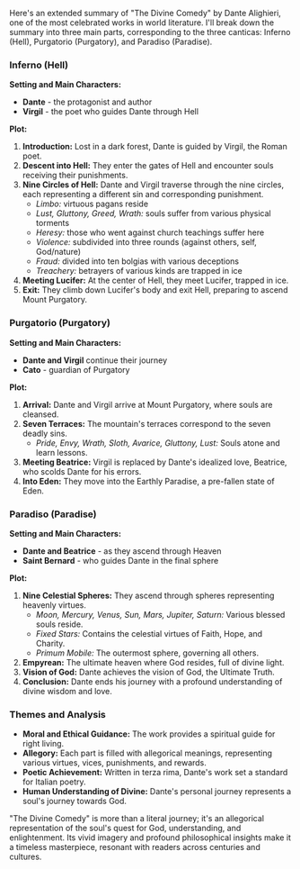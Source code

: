 Here's an extended summary of "The Divine Comedy" by Dante Alighieri, one of the most celebrated works in world literature. I'll break down the summary into three main parts, corresponding to the three canticas: Inferno (Hell), Purgatorio (Purgatory), and Paradiso (Paradise).

### Inferno (Hell)
**Setting and Main Characters:** 
- **Dante** - the protagonist and author
- **Virgil** - the poet who guides Dante through Hell

**Plot:**
1. **Introduction:** Lost in a dark forest, Dante is guided by Virgil, the Roman poet.
2. **Descent into Hell:** They enter the gates of Hell and encounter souls receiving their punishments.
3. **Nine Circles of Hell:** Dante and Virgil traverse through the nine circles, each representing a different sin and corresponding punishment.
   - *Limbo:* virtuous pagans reside
   - *Lust, Gluttony, Greed, Wrath:* souls suffer from various physical torments
   - *Heresy:* those who went against church teachings suffer here
   - *Violence:* subdivided into three rounds (against others, self, God/nature)
   - *Fraud:* divided into ten bolgias with various deceptions
   - *Treachery:* betrayers of various kinds are trapped in ice
4. **Meeting Lucifer:** At the center of Hell, they meet Lucifer, trapped in ice.
5. **Exit:** They climb down Lucifer's body and exit Hell, preparing to ascend Mount Purgatory.

### Purgatorio (Purgatory)
**Setting and Main Characters:**
- **Dante and Virgil** continue their journey
- **Cato** - guardian of Purgatory

**Plot:**
1. **Arrival:** Dante and Virgil arrive at Mount Purgatory, where souls are cleansed.
2. **Seven Terraces:** The mountain's terraces correspond to the seven deadly sins.
   - *Pride, Envy, Wrath, Sloth, Avarice, Gluttony, Lust:* Souls atone and learn lessons.
3. **Meeting Beatrice:** Virgil is replaced by Dante's idealized love, Beatrice, who scolds Dante for his errors.
4. **Into Eden:** They move into the Earthly Paradise, a pre-fallen state of Eden.

### Paradiso (Paradise)
**Setting and Main Characters:**
- **Dante and Beatrice** - as they ascend through Heaven
- **Saint Bernard** - who guides Dante in the final sphere

**Plot:**
1. **Nine Celestial Spheres:** They ascend through spheres representing heavenly virtues.
   - *Moon, Mercury, Venus, Sun, Mars, Jupiter, Saturn:* Various blessed souls reside.
   - *Fixed Stars:* Contains the celestial virtues of Faith, Hope, and Charity.
   - *Primum Mobile:* The outermost sphere, governing all others.
2. **Empyrean:** The ultimate heaven where God resides, full of divine light.
3. **Vision of God:** Dante achieves the vision of God, the Ultimate Truth.
4. **Conclusion:** Dante ends his journey with a profound understanding of divine wisdom and love.

### Themes and Analysis
- **Moral and Ethical Guidance:** The work provides a spiritual guide for right living.
- **Allegory:** Each part is filled with allegorical meanings, representing various virtues, vices, punishments, and rewards.
- **Poetic Achievement:** Written in terza rima, Dante's work set a standard for Italian poetry.
- **Human Understanding of Divine:** Dante's personal journey represents a soul's journey towards God.

"The Divine Comedy" is more than a literal journey; it's an allegorical representation of the soul's quest for God, understanding, and enlightenment. Its vivid imagery and profound philosophical insights make it a timeless masterpiece, resonant with readers across centuries and cultures.